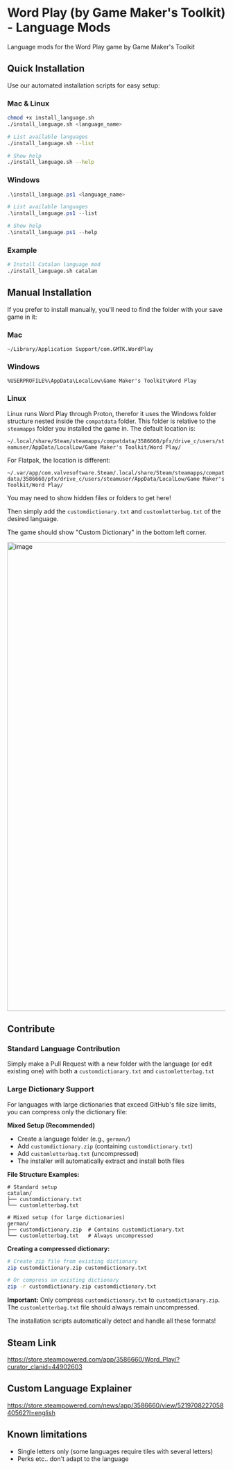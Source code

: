 # Word Play (by Game Maker's Toolkit) - Language Mods
Language mods for the Word Play game by Game Maker's Toolkit

## Quick Installation

Use our automated installation scripts for easy setup:

### Mac & Linux
```bash
chmod +x install_language.sh
./install_language.sh <language_name>

# List available languages
./install_language.sh --list

# Show help
./install_language.sh --help
```

### Windows
```powershell
.\install_language.ps1 <language_name>

# List available languages
.\install_language.ps1 --list

# Show help
.\install_language.ps1 --help
```

### Example
```bash
# Install Catalan language mod
./install_language.sh catalan
```

## Manual Installation

If you prefer to install manually, you'll need to find the folder with your save game in it:

### Mac
`~/Library/Application Support/com.GMTK.WordPlay`

### Windows
`%USERPROFILE%\AppData\LocalLow\Game Maker's Toolkit\Word Play`

### Linux
Linux runs Word Play through Proton, therefor it uses the Windows folder structure nested inside the `compatdata` folder. This folder is relative to the `steamapps` folder you installed the game in. The default location is:

`~/.local/share/Steam/steamapps/compatdata/3586660/pfx/drive_c/users/steamuser/AppData/LocalLow/Game Maker's Toolkit/Word Play/`

For Flatpak, the location is different:

`~/.var/app/com.valvesoftware.Steam/.local/share/Steam/steamapps/compatdata/3586660/pfx/drive_c/users/steamuser/AppData/LocalLow/Game Maker's Toolkit/Word Play/`

You may need to show hidden files or folders to get here!

Then simply add the `customdictionary.txt` and `customletterbag.txt` of the desired language.

The game should show "Custom Dictionary" in the bottom left corner.

<img width="1920" height="1080" alt="image" src="https://github.com/user-attachments/assets/cc5920eb-3ab3-43f5-b79b-8efcab7e2079" />

## Contribute

### Standard Language Contribution
Simply make a Pull Request with a new folder with the language (or edit existing one) with both a `customdictionary.txt` and `customletterbag.txt`

### Large Dictionary Support
For languages with large dictionaries that exceed GitHub's file size limits, you can compress only the dictionary file:

**Mixed Setup (Recommended)**
- Create a language folder (e.g., `german/`)
- Add `customdictionary.zip` (containing `customdictionary.txt`)
- Add `customletterbag.txt` (uncompressed)
- The installer will automatically extract and install both files

**File Structure Examples:**
```
# Standard setup
catalan/
├── customdictionary.txt
└── customletterbag.txt

# Mixed setup (for large dictionaries)
german/
├── customdictionary.zip  # Contains customdictionary.txt
└── customletterbag.txt   # Always uncompressed
```

**Creating a compressed dictionary:**
```bash
# Create zip file from existing dictionary
zip customdictionary.zip customdictionary.txt

# Or compress an existing dictionary
zip -r customdictionary.zip customdictionary.txt
```

**Important:** Only compress `customdictionary.txt` to `customdictionary.zip`. The `customletterbag.txt` file should always remain uncompressed.

The installation scripts automatically detect and handle all these formats!

## Steam Link
https://store.steampowered.com/app/3586660/Word_Play/?curator_clanid=44902603

## Custom Language Explainer
https://store.steampowered.com/news/app/3586660/view/521970822705840562?l=english

## Known limitations
- Single letters only (some languages require tiles with several letters)
- Perks etc.. don't adapt to the language
